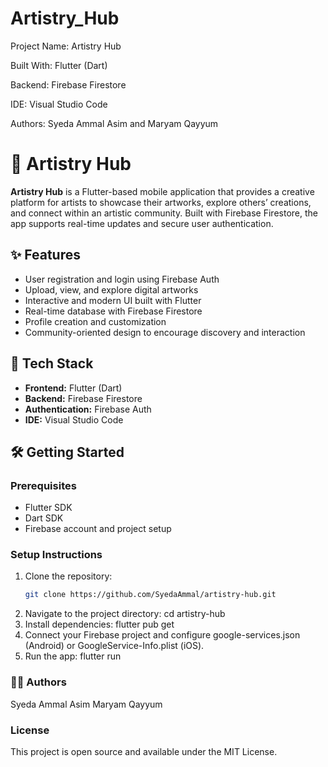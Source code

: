 # Artistry_Hub
Project Name: Artistry Hub

Built With: Flutter (Dart)

Backend: Firebase Firestore

IDE: Visual Studio Code

Authors: Syeda Ammal Asim and Maryam Qayyum
# 🎨 Artistry Hub

**Artistry Hub** is a Flutter-based mobile application that provides a creative platform for artists to showcase their artworks, explore others’ creations, and connect within an artistic community. Built with Firebase Firestore, the app supports real-time updates and secure user authentication.

## ✨ Features

- User registration and login using Firebase Auth
- Upload, view, and explore digital artworks
- Interactive and modern UI built with Flutter
- Real-time database with Firebase Firestore
- Profile creation and customization
- Community-oriented design to encourage discovery and interaction

## 🚀 Tech Stack

- **Frontend:** Flutter (Dart)
- **Backend:** Firebase Firestore
- **Authentication:** Firebase Auth
- **IDE:** Visual Studio Code

## 🛠️ Getting Started

### Prerequisites
- Flutter SDK
- Dart SDK
- Firebase account and project setup

### Setup Instructions
1. Clone the repository:
   ```bash
   git clone https://github.com/SyedaAmmal/artistry-hub.git
2. Navigate to the project directory:
   cd artistry-hub
3. Install dependencies:
   flutter pub get
4. Connect your Firebase project and configure google-services.json (Android) or GoogleService-Info.plist (iOS).
5. Run the app:
   flutter run

### 👩‍🎨 Authors
Syeda Ammal Asim
Maryam Qayyum

### License
This project is open source and available under the MIT License.

